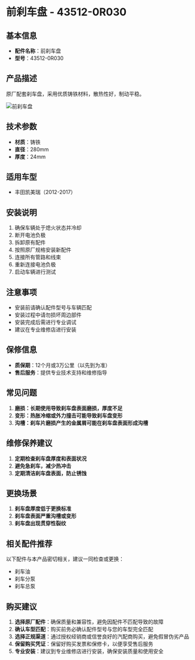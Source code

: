# 前刹车盘 - 43512-0R030

## 基本信息

- **配件名称**：前刹车盘
- **型号**：43512-0R030

## 产品描述

原厂配套刹车盘，采用优质铸铁材料，散热性好，制动平稳。


![前刹车盘](/image/car-parts/43512-0R030.jpg)

## 技术参数

- **材质**：铸铁
- **直径**：280mm
- **厚度**：24mm

## 适用车型

- 丰田凯美瑞（2012-2017）

## 安装说明

1. 确保车辆处于熄火状态并冷却
2. 断开电池负极
3. 拆卸原有配件
4. 按照原厂规格安装新配件
5. 连接所有管路和线束
6. 重新连接电池负极
7. 启动车辆进行测试

## 注意事项

- 安装前请确认配件型号与车辆匹配
- 安装过程中请勿损坏周边部件
- 安装完成后需进行专业调试
- 建议在专业维修店进行安装

## 保修信息

- **质保期**：12个月或3万公里（以先到为准）
- **售后服务**：提供专业技术支持和维修指导

## 常见问题

1. **磨损：长期使用导致刹车盘表面磨损，厚度不足**
2. **变形：热胀冷缩或外力撞击可能导致刹车盘变形**
3. **沟槽：刹车片磨损产生的金属屑可能在刹车盘表面形成沟槽**

## 维修保养建议

1. **定期检查刹车盘厚度和表面状况**
2. **避免急刹车，减少热冲击**
3. **定期清洁刹车盘表面，防止锈蚀**

## 更换场景

1. **刹车盘厚度低于更换标准**
2. **刹车盘表面严重沟槽或变形**
3. **刹车盘出现贯穿性裂纹**

## 相关配件推荐

以下配件与本产品密切相关，建议一同检查或更换：

- 刹车油
- 刹车分泵
- 刹车总泵

## 购买建议

1. **选择原厂配件**：确保质量和兼容性，避免因配件不匹配导致的故障
2. **确认车型匹配**：购买前务必确认配件型号与您的车型完全匹配
3. **选择正规渠道**：通过授权经销商或信誉良好的汽配商购买，避免假冒伪劣产品
4. **保留购买凭证**：保留好购买发票和保修卡，以便享受售后服务
5. **专业安装**：建议到专业维修店进行安装，确保安装质量和使用安全
